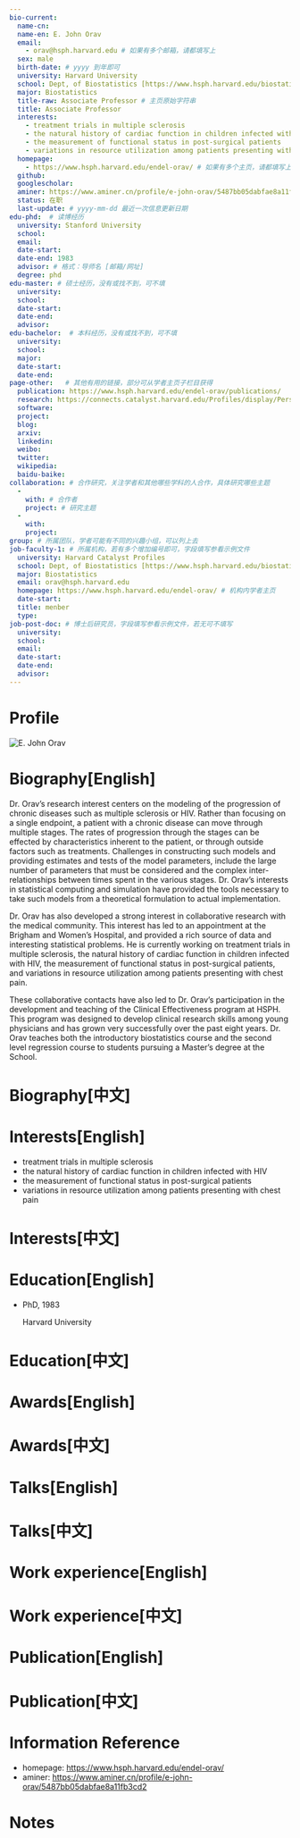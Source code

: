 ```yaml
---
bio-current:
  name-cn: 
  name-en: E. John Orav
  email: 
    - orav@hsph.harvard.edu # 如果有多个邮箱，请都填写上
  sex: male
  birth-date: # yyyy 到年即可
  university: Harvard University 
  school: Dept, of Biostatistics [https://www.hsph.harvard.edu/biostatistics/] # 格式：学院名称[学院官网链接]
  major: Biostatistics
  title-raw: Associate Professor # 主页原始字符串
  title: Associate Professor
  interests:
    - treatment trials in multiple sclerosis
    - the natural history of cardiac function in children infected with HIV
    - the measurement of functional status in post-surgical patients
    - variations in resource utilization among patients presenting with chest pain
  homepage: 
    - https://www.hsph.harvard.edu/endel-orav/ # 如果有多个主页，请都填写上
  github: 
  googlescholar:  
  aminer: https://www.aminer.cn/profile/e-john-orav/5487bb05dabfae8a11fb3cd2
  status: 在职
  last-update: # yyyy-mm-dd 最近一次信息更新日期
edu-phd:  # 读博经历
  university: Stanford University
  school: 
  email: 
  date-start: 
  date-end: 1983
  advisor: # 格式：导师名 [邮箱/网址]
  degree: phd
edu-master: # 硕士经历，没有或找不到，可不填
  university: 
  school: 
  date-start: 
  date-end: 
  advisor:
edu-bachelor:  # 本科经历，没有或找不到，可不填
  university: 
  school: 
  major: 
  date-start: 
  date-end: 
page-other:   # 其他有用的链接，部分可从学者主页子栏目获得
  publication: https://www.hsph.harvard.edu/endel-orav/publications/
  research: https://connects.catalyst.harvard.edu/Profiles/display/Person/38136/Network/ResearchAreas
  software: 
  project: 
  blog: 
  arxiv: 
  linkedin: 
  weibo:
  twitter:
  wikipedia:
  baidu-baike:
collaboration: # 合作研究，关注学者和其他哪些学科的人合作，具体研究哪些主题
  - 
    with: # 合作者
    project: # 研究主题
  - 
    with: 
    project: 
group: # 所属团队，学者可能有不同的兴趣小组，可以列上去
job-faculty-1: # 所属机构，若有多个增加编号即可，字段填写参看示例文件
  university: Harvard Catalyst Profiles
  school: Dept, of Biostatistics [https://www.hsph.harvard.edu/biostatistics/] # 格式：学院名称[学院官网链接]
  major: Biostatistics
  email: orav@hsph.harvard.edu
  homepage: https://www.hsph.harvard.edu/endel-orav/ # 机构内学者主页
  date-start: 
  title: menber
  type: 
job-post-doc: # 博士后研究员，字段填写参看示例文件，若无可不填写
  university: 
  school: 
  email: 
  date-start: 
  date-end: 
  advisor: 
---
```


# Profile

![E. John Orav](https://cdn1.sph.harvard.edu/wp-content/uploads/sites/288/2012/08/orav.jpg)

# Biography[English]

Dr. Orav’s research interest centers on the modeling of the progression of chronic diseases such as multiple sclerosis or HIV. Rather than focusing on a single endpoint, a patient with a chronic disease can move through multiple stages. The rates of progression through the stages can be effected by characteristics inherent to the patient, or through outside factors such as treatments. Challenges in constructing such models and providing estimates and tests of the model parameters, include the large number of parameters that must be considered and the complex inter-relationships between times spent in the various stages. Dr. Orav’s interests in statistical computing and simulation have provided the tools necessary to take such models from a theoretical formulation to actual implementation.

Dr. Orav has also developed a strong interest in collaborative research with the medical community. This interest has led to an appointment at the Brigham and Women’s Hospital, and provided a rich source of data and interesting statistical problems. He is currently working on treatment trials in multiple sclerosis, the natural history of cardiac function in children infected with HIV, the measurement of functional status in post-surgical patients, and variations in resource utilization among patients presenting with chest pain.

These collaborative contacts have also led to Dr. Orav’s participation in the development and teaching of the Clinical Effectiveness program at HSPH. This program was designed to develop clinical research skills among young physicians and has grown very successfully over the past eight years. Dr. Orav teaches both the introductory biostatistics course and the second level regression course to students pursuing a Master’s degree at the School.

# Biography[中文]

# Interests[English]

* treatment trials in multiple sclerosis
* the natural history of cardiac function in children infected with HIV
* the measurement of functional status in post-surgical patients
* variations in resource utilization among patients presenting with chest pain

# Interests[中文]

# Education[English]

- PhD, 1983
    
    Harvard University

# Education[中文]

# Awards[English]

# Awards[中文]

# Talks[English]

# Talks[中文]

# Work experience[English]

# Work experience[中文]

# Publication[English]

# Publication[中文]

# Information Reference

- homepage: https://www.hsph.harvard.edu/endel-orav/
- aminer: https://www.aminer.cn/profile/e-john-orav/5487bb05dabfae8a11fb3cd2

# Notes